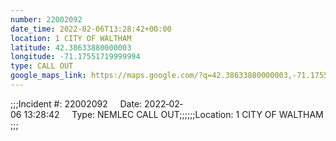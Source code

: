 ```yaml
---
number: 22002092
date_time: 2022-02-06T13:28:42+00:00
location: 1 CITY OF WALTHAM
latitude: 42.38633880000003
longitude: -71.17551719999994
type: CALL OUT
google_maps_link: https://maps.google.com/?q=42.38633880000003,-71.17551719999994
---
```


;;;Incident #: 22002092     Date: 2022‐02‐06 13:28:42     Type: NEMLEC CALL OUT;;;;;;Location: 1 CITY OF WALTHAM;;;
